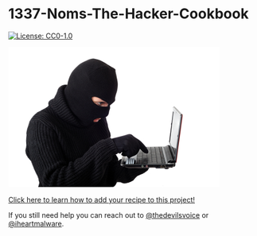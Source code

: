 # 1337-Noms-The-Hacker-Cookbook

[![License: CC0-1.0](https://img.shields.io/badge/License-CC0%201.0-lightgrey.svg)](http://creativecommons.org/publicdomain/zero/1.0/)

![hacked](https://github.com/DEAD10C5/1337-Noms-The-Hacker-Cookbook/blob/main/admin/images/hacked.jpg?raw=true)

[Click here to learn how to add your recipe to this project!](https://github.com/DEAD10C5/1337-Noms-The-Hacker-Cookbook/blob/main/admin/CONTRIBUTING.rst)

If you still need help you can reach out to [@thedevilsvoice](https://twitter.com/thedevilsvoice) or [@iheartmalware](https://twitter.com/iheartmalware).
